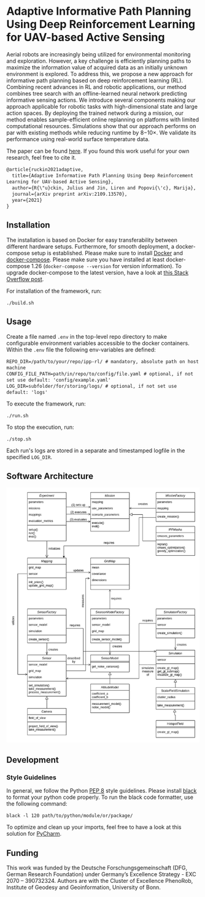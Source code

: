 # Adaptive Informative Path Planning Using Deep Reinforcement Learning for UAV-based Active Sensing

Aerial robots are increasingly being utilized for
environmental monitoring and exploration. However, a key
challenge is efficiently planning paths to maximize the information value of acquired data as an initially unknown
environment is explored. To address this, we propose a new
approach for informative path planning based on deep reinforcement learning (RL). Combining recent advances in RL and
robotic applications, our method combines tree search with an
offline-learned neural network predicting informative sensing
actions. We introduce several components making our approach
applicable for robotic tasks with high-dimensional state and
large action spaces. By deploying the trained network during a
mission, our method enables sample-efficient online replanning
on platforms with limited computational resources. Simulations
show that our approach performs on par with existing methods
while reducing runtime by 8−10×. We validate its performance
using real-world surface temperature data.

The paper can be found [here](https://arxiv.org/pdf/2109.13570.pdf). If you found this work useful for your own research, feel free to cite it.
```commandline
@article{ruckin2021adaptive,
  title={Adaptive Informative Path Planning Using Deep Reinforcement Learning for UAV-based Active Sensing},
  author={R{\"u}ckin, Julius and Jin, Liren and Popovi{\'c}, Marija},
  journal={arXiv preprint arXiv:2109.13570},
  year={2021}
}
```

## Installation

The installation is based on Docker for easy transferability between different hardware setups.
Furthermore, for smooth deployment, a docker-compose setup is established.
Please make sure to install [Docker](https://docs.docker.com/get-docker/) and [docker-compose](https://docs.docker.com/compose/install/). 
Please make sure you have installed at least docker-compose 1.26 (`docker-compose --version` for version information). To upgrade docker-compose to the latest version, have a look at [this Stack Overflow post](https://stackoverflow.com/questions/49839028/how-to-upgrade-docker-compose-to-latest-version).

For installation of the framework, run:
```commandline
./build.sh
```

## Usage

Create a file named `.env` in the top-level repo directory to make configurable environment variables accessible to the docker containers.
Within the `.env` file the following env-variables are defined:
```commandline
REPO_DIR=/path/to/your/repo/ipp-rl/ # mandatory, absolute path on host machine
CONFIG_FILE_PATH=path/in/repo/to/config/file.yaml # optional, if not set use default: 'config/example.yaml'
LOG_DIR=subfolder/for/storing/logs/ # optional, if not set use default: 'logs'
```

To execute the framework, run:
```commandline
./run.sh
```

To stop the execution, run:
```commandline
./stop.sh
```

Each run's logs are stored in a separate and timestamped logfile in the specified `LOG_DIR`.

## Software Architecture

![Software Architecture](docs/MappingIPPFramework.png)

## Development

### Style Guidelines

In general, we follow the Python [PEP 8](https://www.python.org/dev/peps/pep-0008/) style guidelines. Please install [black](https://pypi.org/project/black/) to format your python code properly.
To run the black code formatter, use the following command:

```commandline
black -l 120 path/to/python/module/or/package/
```

To optimize and clean up your imports, feel free to have a look at this solution for [PyCharm](https://www.jetbrains.com/pycharm/guide/tips/optimize-imports/).

## Funding

This work was funded by the Deutsche Forschungsgemeinschaft (DFG,
German Research Foundation) under Germany’s Excellence Strategy - EXC
2070 – 390732324. Authors are with the Cluster of Excellence PhenoRob,
Institute of Geodesy and Geoinformation, University of Bonn.

